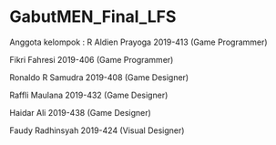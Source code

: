 # GabutMEN_Final_LFS
Anggota kelompok : 
R Aldien Prayoga 2019-413 (Game Programmer)

Fikri Fahresi 2019-406 (Game Programmer)

Ronaldo R Samudra 2019-408 (Game Designer)

Raffli Maulana 2019-432 (Game Designer)

Haidar Ali 2019-438 (Game Designer)

Faudy Radhinsyah 2019-424 (Visual Designer)

